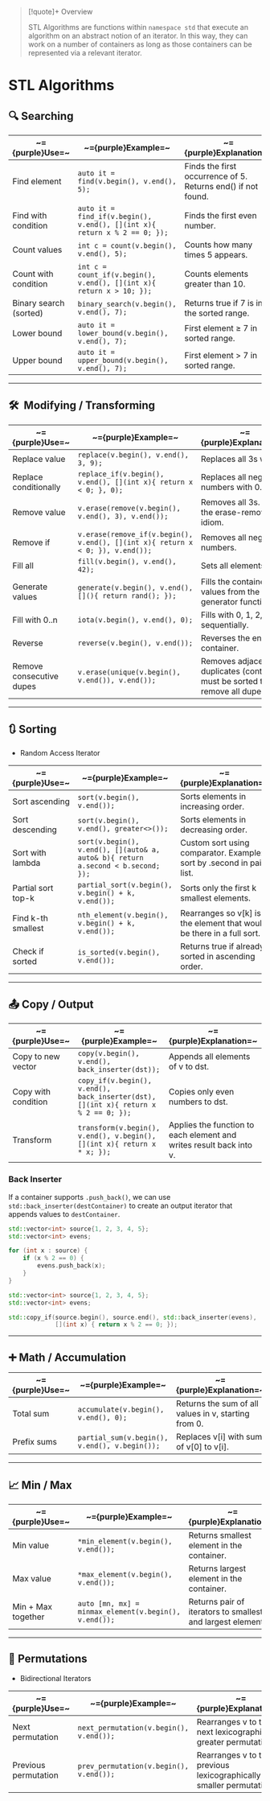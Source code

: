 > [!quote]+ Overview
> <!-- Multiline -->
> STL Algorithms are functions within `namespace std` that execute an algorithm on an abstract notion of an iterator. In this way, they can work on a number of containers as long as those containers can be represented via a relevant iterator.

# STL Algorithms

## **🔍** **Searching**

| **~={purple}Use=~**    | **~={purple}Example=~**                                                   | **~={purple}Explanation=~**                                  |
| ---------------------- | ------------------------------------------------------------------------- | ------------------------------------------------------------ |
| Find element           | `auto it = find(v.begin(), v.end(), 5);`                                  | Finds the first occurrence of 5. Returns end() if not found. |
| Find with condition    | `auto it = find_if(v.begin(), v.end(), [](int x){ return x % 2 == 0; });` | Finds the first even number.                                 |
| Count values           | `int c = count(v.begin(), v.end(), 5);`                                   | Counts how many times 5 appears.                             |
| Count with condition   | `int c = count_if(v.begin(), v.end(), [](int x){ return x > 10; });`      | Counts elements greater than 10.                             |
| Binary search (sorted) | `binary_search(v.begin(), v.end(), 7);`                                   | Returns true if 7 is in the sorted range.                    |
| Lower bound            | `auto it = lower_bound(v.begin(), v.end(), 7);`                           | First element ≥ 7 in sorted range.                           |
| Upper bound            | `auto it = upper_bound(v.begin(), v.end(), 7);`                           | First element > 7 in sorted range.                           |

---

## **🛠️**  **Modifying / Transforming**

| **~={purple}Use=~**      | **~={purple}Example=~**                                                        | **~={purple}Explanation=~**                                                 |
| ------------------------ | ------------------------------------------------------------------------------ | --------------------------------------------------------------------------- |
| Replace value            | `replace(v.begin(), v.end(), 3, 9);`                                           | Replaces all 3s with 9.                                                     |
| Replace conditionally    | `replace_if(v.begin(), v.end(), [](int x){ return x < 0; }, 0);`               | Replaces all negative numbers with 0.                                       |
| Remove value             | `v.erase(remove(v.begin(), v.end(), 3), v.end());`                             | Removes all 3s. Uses the erase-remove idiom.                                |
| Remove if                | `v.erase(remove_if(v.begin(), v.end(), [](int x){ return x < 0; }), v.end());` | Removes all negative numbers.                                               |
| Fill all                 | `fill(v.begin(), v.end(), 42);`                                                | Sets all elements to 42.                                                    |
| Generate values          | `generate(v.begin(), v.end(), [](){ return rand(); });`                        | Fills the container with values from the generator function.                |
| Fill with 0..n           | `iota(v.begin(), v.end(), 0);`                                                 | Fills with 0, 1, 2, …, sequentially.                                        |
| Reverse                  | `reverse(v.begin(), v.end());`                                                 | Reverses the entire container.                                              |
| Remove consecutive dupes | `v.erase(unique(v.begin(), v.end()), v.end());`                                | Removes adjacent duplicates (container must be sorted to remove all dupes). |

---

## **🔃** **Sorting**

* Random Access Iterator

| **~={purple}Use=~** | **~={purple}Example=~**                                                          | **~={purple}Explanation=~**                                           |
| ------------------- | -------------------------------------------------------------------------------- | --------------------------------------------------------------------- |
| Sort ascending      | `sort(v.begin(), v.end());`                                                      | Sorts elements in increasing order.                                   |
| Sort descending     | `sort(v.begin(), v.end(), greater<>());`                                         | Sorts elements in decreasing order.                                   |
| Sort with lambda    | `sort(v.begin(), v.end(), [](auto& a, auto& b){ return a.second < b.second; });` | Custom sort using comparator. Example: sort by .second in pair list.  |
| Partial sort top-k  | `partial_sort(v.begin(), v.begin() + k, v.end());`                               | Sorts only the first k smallest elements.                             |
| Find k-th smallest  | `nth_element(v.begin(), v.begin() + k, v.end());`                                | Rearranges so v[k] is the element that would be there in a full sort. |
| Check if sorted     | `is_sorted(v.begin(), v.end());`                                                 | Returns true if already sorted in ascending order.                    |

---

## **📤** **Copy / Output**

| **~={purple}Use=~** | **~={purple}Example=~**                                                             | **~={purple}Explanation=~**                                         |
| ------------------- | ----------------------------------------------------------------------------------- | ------------------------------------------------------------------- |
| Copy to new vector  | `copy(v.begin(), v.end(), back_inserter(dst));`                                     | Appends all elements of v to dst.                                   |
| Copy with condition | `copy_if(v.begin(), v.end(), back_inserter(dst), [](int x){ return x % 2 == 0; });` | Copies only even numbers to dst.                                    |
| Transform           | `transform(v.begin(), v.end(), v.begin(), [](int x){ return x * x; });`             | Applies the function to each element and writes result back into v. |
### Back Inserter

If a container supports `.push_back()`, we can use `std::back_inserter(destContainer)` to create an output iterator that appends values to `destContainer`.

```cpp
std::vector<int> source{1, 2, 3, 4, 5};
std::vector<int> evens;

for (int x : source) {
    if (x % 2 == 0) {
        evens.push_back(x);
    }
}
```

```cpp
std::vector<int> source{1, 2, 3, 4, 5};
std::vector<int> evens;

std::copy_if(source.begin(), source.end(), std::back_inserter(evens),
             [](int x) { return x % 2 == 0; });
```

---

## **➕** **Math / Accumulation**

| **~={purple}Use=~** | **~={purple}Example=~**                       | **~={purple}Explanation=~**                          |
| ------------------- | --------------------------------------------- | ---------------------------------------------------- |
| Total sum           | `accumulate(v.begin(), v.end(), 0);`          | Returns the sum of all values in v, starting from 0. |
| Prefix sums         | `partial_sum(v.begin(), v.end(), v.begin());` | Replaces v[i] with sum of v[0] to v[i].              |

---

## **📈** **Min / Max**

| **~={purple}Use=~** | **~={purple}Example=~**                               | **~={purple}Explanation=~**                                 |
| ------------------- | ----------------------------------------------------- | ----------------------------------------------------------- |
| Min value           | `*min_element(v.begin(), v.end());`                   | Returns smallest element in the container.                  |
| Max value           | `*max_element(v.begin(), v.end());`                   | Returns largest element in the container.                   |
| Min + Max together  | `auto [mn, mx] = minmax_element(v.begin(), v.end());` | Returns pair of iterators to smallest and largest elements. |

---

## **🔁** **Permutations**

* Bidirectional Iterators

| **~={purple}Use=~**  | **~={purple}Example=~**                 | **~={purple}Explanation=~**                                         |
| -------------------- | --------------------------------------- | ------------------------------------------------------------------- |
| Next permutation     | `next_permutation(v.begin(), v.end());` | Rearranges v to the next lexicographically greater permutation.     |
| Previous permutation | `prev_permutation(v.begin(), v.end());` | Rearranges v to the previous lexicographically smaller permutation. |
